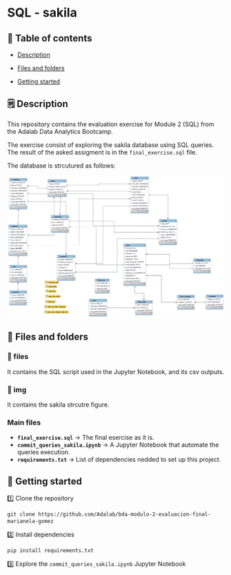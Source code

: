 # SQL - sakila

## 🔗 Table of contents 

- [Description](#️-description)

- [Files and folders](#-files-and-folders)

- [Getting started](#-getting-started)



## 🗒️ Description 

This repository contains the evaluation exercise for Module 2 (SQL) from the Adalab Data Analytics Bootcamp.

The exercise consist of exploring the sakila database using SQL queries. The result of the asked assigment is in the `final_exercise.sql` file. 

The database is strcutured as follows:

![Figure 1: Diagram of sakila structure](https://github.com/Adalab/bda-modulo-2-evaluacion-final-marianela-gomez/blob/main/img/sakila.png)

## 📁 Files and folders

### 📂 files 

It contains the SQL script used in the Jupyter Notebook, and its csv outputs. 

### 📂 img 

It contains the sakila strcutre figure.

### Main files

- **`final_exercise.sql`** → The final esercise as it is. 
- **`commit_queries_sakila.ipynb`** → A Jupyter Notebook that automate the queries execution. 
- **`requirements.txt`** → List of dependencies nedded to set up this project. 

## 🚀 Getting started

1️⃣ Clone the repository

```
git clone https://github.com/Adalab/bda-modulo-2-evaluacion-final-marianela-gomez
```
2️⃣ Install dependencies 

```
pip install requirements.txt
```

3️⃣ Explore the `commit_queries_sakila.ipynb` Jupyter Notebook